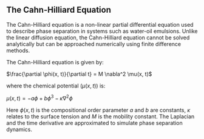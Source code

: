 ## The Cahn-Hilliard Equation ##

The Cahn-Hilliard equation is a non-linear partial differential equation used to describe phase separation in systems such as water-oil emulsions. Unlike the linear diffusion equation, the Cahn-Hilliard equation cannot be solved analytically but can be approached numerically using finite difference methods.

The Cahn-Hilliard equation is given by:

$\frac{\partial \phi(x, t)}{\partial t} = M \nabla^2 \mu(x, t)$

where the chemical potential $(\mu(x, t))$ is:

$\mu(x, t) = -a\phi + b\phi^3 - \kappa \nabla^2 \phi$

Here $\phi(x, t)$ is the compositional order parameter $a$ and $b$ are constants, $\kappa$ relates to the surface tension and $M$ is the mobility constant. The Laplacian and the time derivative are approximated to simulate phase separation dynamics.





